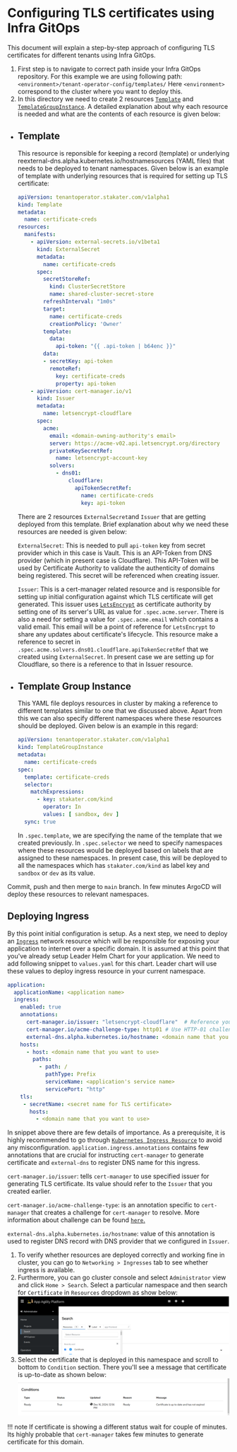 # Configuring TLS certificates using Infra GitOps

This document will explain a step-by-step approach of configuring TLS certificates for different tenants using Infra GitOps.

1. First step is to navigate to correct path inside your Infra GitOps repository. For this example we are using following path:
`<environment>/tenant-operator-config/templates/`
Here `<environment>` correspond to the cluster where you want to deploy this.
1. In this directory we need to create 2 resources [`Template`](https://docs.stakater.com/mto/main/crds-api-reference/template.html) and [`TemplateGroupInstance`](https://docs.stakater.com/mto/main/crds-api-reference/template-group-instance.html). A detailed explanation about why each resource is needed and what are the contents of each resource is given below:

- ## Template

    This resource is reponsible for keeping a record (template) or underlying reexternal-dns.alpha.kubernetes.io/hostnamesources (YAML files) that needs to be deployed to tenant namespaces.
    Given below is an example of template with underlying resources that is required for setting up TLS certificate:

    ```YAML
    apiVersion: tenantoperator.stakater.com/v1alpha1
    kind: Template
    metadata:
      name: certificate-creds
    resources:
      manifests:
        - apiVersion: external-secrets.io/v1beta1
          kind: ExternalSecret
          metadata:
            name: certificate-creds
          spec:
            secretStoreRef:
              kind: ClusterSecretStore
              name: shared-cluster-secret-store
            refreshInterval: "1m0s"
            target:
              name: certificate-creds
              creationPolicy: 'Owner'
            template:
              data:
                api-token: "{{ .api-token | b64enc }}"
            data:
            - secretKey: api-token
              remoteRef:
                key: certificate-creds
                property: api-token
        - apiVersion: cert-manager.io/v1
          kind: Issuer
          metadata:
            name: letsencrypt-cloudflare
          spec:
            acme:
              email: <domain-owning-authority's email>
              server: https://acme-v02.api.letsencrypt.org/directory
              privateKeySecretRef:
                name: letsencrypt-account-key
              solvers:
                - dns01:
                    cloudflare:
                      apiTokenSecretRef:
                        name: certificate-creds
                        key: api-token
    ```

    There are 2 resources `ExternalSecret`and `Issuer` that are getting deployed from this template. Brief explanation about why we need these resources are needed is given below:

    `ExternalSecret`: This is needed to pull `api-token` key from secret provider which in this case is Vault. This is an API-Token from DNS provider (which in present case is Cloudflare). This API-Token will be used by Certificate Authority to validate the authenticity of domains being registered. This secret will be referenced when creating issuer.

    `Issuer`: This is a cert-manager related resource and is responsible for setting up initial configuration against which TLS certificate will get generated. This issuer uses [`LetsEncrypt`](https://letsencrypt.org/) as certificate authority by setting one of its server's URL as value for `.spec.acme.server`. There is also a need for setting a value for `.spec.acme.email` which contains a valid email. This email will be a point of reference for `LetsEncrypt` to share any updates about certificate's lifecycle. This resource make a reference to secret in `.spec.acme.solvers.dns01.cloudflare.apiTokenSecretRef` that we created using `ExternalSecret`. In present case we are setting up for Cloudflare, so there is a reference to that in Issuer resource.

- ## Template Group Instance

    This YAML file deploys resources in cluster by making a reference to different templates similar to one that we discussed above. Apart from this we can also specify different namespaces where these resources should be deployed. Given below is an example in this regard:

    ```YAML
    apiVersion: tenantoperator.stakater.com/v1alpha1
    kind: TemplateGroupInstance
    metadata:
      name: certificate-creds
    spec:
      template: certificate-creds
      selector:
        matchExpressions:
          - key: stakater.com/kind
            operator: In
            values: [ sandbox, dev ]
      sync: true
    ```

    In `.spec.template`, we are specifying the name of the template that we created previously. In `.spec.selector` we need to specify namespaces where these resources would be deployed based on labels that are assigned to these namespaces. In present case, this will be deployed to all the namespaces which has `stakater.com/kind` as label key and `sandbox` or `dev` as its value.

Commit, push and then merge to `main` branch. In few minutes ArgoCD will deploy these resources to relevant namespaces.

## Deploying Ingress

By this point initial configuration is setup. As a next step, we need to deploy an [`Ingress`](https://kubernetes.io/docs/concepts/services-networking/ingress/#the-ingress-resource) network resource which will be responsible for exposing your application to internet over a specific domain. It is assumed at this point that you've already setup Leader Helm Chart for your application. We need to add following snippet to `values.yaml` for this chart. Leader chart will use these values to deploy ingress resource in your current namespace.

```YAML
application:
  applicationName: <application name>
  ingress:
    enabled: true
    annotations:
      cert-manager.io/issuer: "letsencrypt-cloudflare"  # Reference your Issuer or ClusterIssuer
      cert-manager.io/acme-challenge-type: http01 # Use HTTP-01 challenge
      external-dns.alpha.kubernetes.io/hostname: <domain name that you want to use>
    hosts:
      - host: <domain name that you want to use>
        paths:
          - path: /
            pathType: Prefix
            serviceName: <application's service name>
            servicePort: "http"
    tls:
     - secretName: <secret name for TLS certificate>
       hosts:
         - <domain name that you want to use>
```

  In snippet above there are few details of importance. As a prerequisite, it is highly recommended to go through [`Kubernetes Ingress Resource`](https://kubernetes.io/docs/concepts/services-networking/ingress/#the-ingress-resource) to avoid any misconfiguration.
  `application.ingress.annotations` contains few annotations that are crucial for instructing `cert-manager` to generate certificate and `external-dns` to register DNS name for this ingress.
  
  `cert-manager.io/issuer`: tells `cert-manager` to use specified issuer for generating TLS certificate. Its value should refer to the `Issuer` that you created earlier.

  `cert-manager.io/acme-challenge-type`: is an annotation specific to `cert-manager` that creates a challenge for `cert-manager` to resolve. More information about challenge can be found [`here`.](https://cert-manager.io/docs/configuration/acme/#solving-challenges)

  `external-dns.alpha.kubernetes.io/hostname`: value of this annotation is used to register DNS record with DNS provider that we configured in `Issuer`.

1. To verify whether resources are deployed correctly and working fine in cluster, you can go to `Networking > Ingresses` tab to see whether ingress is available.
1. Furthermore, you can go cluster console and select `Administrator` view and click `Home > Search`. Select a particular namespace and then search for `Certificate` in `Resources` dropdown as show below:
![OpenShift Console](images/console.png)
1. Select the certificate that is deployed in this namespace and scroll to bottom to `Condition` section. There you'll see a message that certificate is up-to-date as shown below:
![Certificate Details](images/certificate-details.png)

!!! note
    If certificate is showing a different status wait for couple of minutes. Its highly probable that `cert-manager` takes few minutes to generate certificate for this domain.
